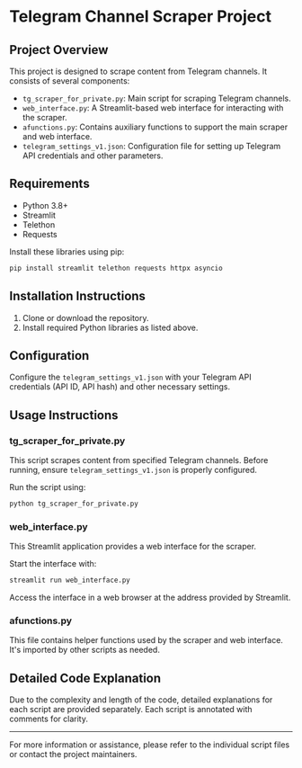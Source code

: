 
# Telegram Channel Scraper Project

## Project Overview

This project is designed to scrape content from Telegram channels. It consists of several components:

- `tg_scraper_for_private.py`: Main script for scraping Telegram channels.
- `web_interface.py`: A Streamlit-based web interface for interacting with the scraper.
- `afunctions.py`: Contains auxiliary functions to support the main scraper and web interface.
- `telegram_settings_v1.json`: Configuration file for setting up Telegram API credentials and other parameters.

## Requirements

- Python 3.8+
- Streamlit
- Telethon
- Requests

Install these libraries using pip:

```bash
pip install streamlit telethon requests httpx asyncio
```

## Installation Instructions

1. Clone or download the repository.
2. Install required Python libraries as listed above.

## Configuration

Configure the `telegram_settings_v1.json` with your Telegram API credentials (API ID, API hash) and other necessary settings.

## Usage Instructions

### tg_scraper_for_private.py

This script scrapes content from specified Telegram channels. Before running, ensure `telegram_settings_v1.json` is properly configured.

Run the script using:

```bash
python tg_scraper_for_private.py
```

### web_interface.py

This Streamlit application provides a web interface for the scraper.

Start the interface with:

```bash
streamlit run web_interface.py
```

Access the interface in a web browser at the address provided by Streamlit.

### afunctions.py

This file contains helper functions used by the scraper and web interface. It's imported by other scripts as needed.

## Detailed Code Explanation

Due to the complexity and length of the code, detailed explanations for each script are provided separately. Each script is annotated with comments for clarity.

---

For more information or assistance, please refer to the individual script files or contact the project maintainers.
